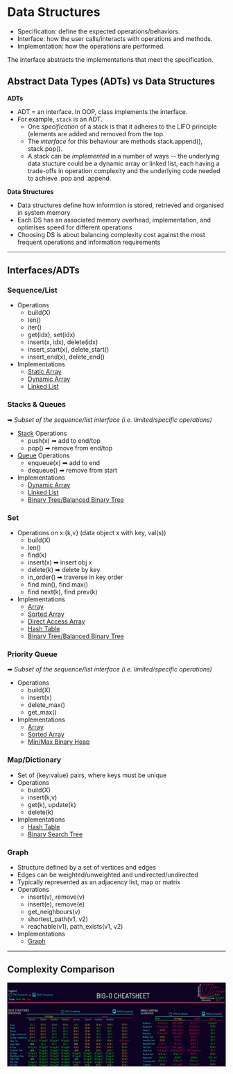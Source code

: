 # Data Structures

* Specification: define the expected operations/behaviors.
* Interface: how the user calls/interacts with operations and methods. 
* Implementation: how the operations are performed.

The interface abstracts the implementations that meet the specification.

## Abstract Data Types (ADTs) vs Data Structures

**ADTs**

* ADT = an interface. In OOP, class implements the interface.
* For example, `stack` is an ADT. 
    * One *specification* of a stack is that it adheres to the LIFO principle (elements are added and removed from the top.
    * The *interface* for this behaviour are methods stack.append(), stack.pop().
    * A stack can be *implemented* in a number of ways -- the underlying data stucture could be a dynamic array or linked list, each having a trade-offs in operation complexity and the underlying code needed to achieve .pop and .append. 

**Data Structures**
* Data structures define how informtion is stored, retrieved and organised in system memory
* Each DS has an associated memory overhead, implementation, and optimises speed for different operations
* Choosing DS is about balancing complexity cost against the most frequent operations and information requirements 

<hr>

## Interfaces/ADTs

### Sequence/List
* Operations
    * build(X) 
    * len()
    * iter()
    * get(idx), set(idx)
    * insert(x, idx), delete(idx)
    * insert_start(x), delete_start()
    * insert_end(x), delete_end()
* Implementations
    * [Static Array](./arrays.md)
    * [Dynamic Array](./arrays.md)
    * [Linked List](./linked_lists.md)

### Stacks & Queues

➡ *Subset of the sequence/list interface (i.e. limited/specific operations)*
* [Stack](./queues_stacks.md) Operations
    * push(x) ➡ add to end/top 
    * pop() ➡ remove from end/top
* [Queue](./queues_stacks.md) Operations
    * enqueue(x) ➡ add to end 
    * dequeue() ➡ remove from start
* Implementations
    * [Dynamic Array](./arrays.md)
    * [Linked List](./linked_lists.md)
    * [Binary Tree/Balanced Binary Tree](./trees.md)

### Set
* Operations on x:{k,v} (data object x with key, val(s))
    * build(X) 
    * len()
    * find(k)
    * insert(x) ➡ insert obj x 
    * delete(k) ➡ delete by key
    * in_order() ➡ traverse in key order
    * find min(), find max() 
    * find next(k), find prev(k)
* Implementations
    * [Array](./arrays.md)
    * [Sorted Array](./algo.md)
    * [Direct Access Array](./hash_tables.md)
    * [Hash Table](./hash_tables.md)
    * [Binary Tree/Balanced Binary Tree](./trees.md)


### Priority Queue

➡ *Subset of the sequence/list interface (i.e. limited/specific operations)*
* Operations
    * build(X)
    * insert(x)
    * delete_max()
    * get_max()
* Implementations
    * [Array](./arrays.md)
    * [Sorted Array](./algo.md)
    * [Min/Max Binary Heap](./heaps.md)

### Map/Dictionary
* Set of {key:value} pairs, where keys must be unique
* Operations
    * build(X)
    * insert(k,v)
    * get(k), update(k)
    * delete(k)
* Implementations
    * [Hash Table](./hash_tables.md)
    * [Binary Search Tree](./trees.md)

### Graph
* Structure defined by a set of vertices and edges
* Edges can be weighted/unweighted and undirected/undirected
* Typically represented as an adjacency list, map or matrix
* Operations
    * insert(v), remove(v)
    * insert(e), remove(e)
    * get_neighbours(v)
    * shortest_path(v1, v2)
    * reachable(v1), path_exists(v1, v2)
* Implementations
    * [Graph](./graphs.md)

<hr>

## Complexity Comparison

![](./assets/BigO.png)